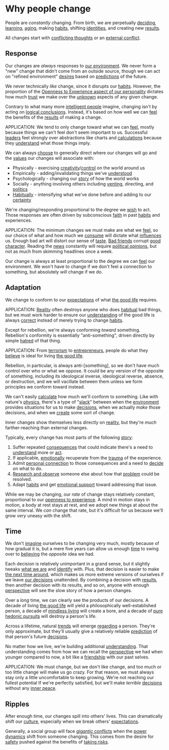 
# Why people change

People are *constantly* changing. From birth, we are perpetually [deciding](people-decisions.md), [learning](understanding.md), [aging](maturity.md), making [habits](habits.md), shifting [identities](identity.md), and creating new [results](results.md).

All changes start with [conflicting thoughts](conflicts-inner.md) or an [external conflict](people-conflicts.md).

## Response

Our changes are *always* responses to [our environment](reality.md). We never form a "new" change that didn't come from an outside source, though we can act on "refined environment" [desires](purpose.md) based on [predictions](imagination.md) of the future.

We never technically *like* change, since it disrupts our [habits](habits.md). However, the proportion of the [Openness to Experience aspect of our personality](personality.md) dictates how much [trust](trust.md) we make over the [unknown](unknown.md) aspects of any given change.

Contrary to what many more [intelligent people](education.md) imagine, changing isn't by acting on [logical conclusions](logic.md). Instead, it's based on how well we can [feel](mind-feelings.md) the benefits of the [results](results.md) of making a change.

APPLICATION: We tend to only change toward what we can [feel](mind-feelings.md), mostly because things we can't feel don't seem important to us. Successful [leaders](groups-small.md) feel strongly over abstractions like charts and [calculations](math.md) because they [understand](understanding.md) what those things imply.

We can always [choose](people-decisions.md) to generally direct where our changes will go and the [values](values.md) our changes will associate with:

- Physically - exercising [creativity](mind-creativity.md)/[control](results.md) on the world around us
- Empirically - adding/invalidating things we've [understood](understanding.md)
- Psychologically - changing our [story](stories.md) of how the world works
- Socially - anything involving others including [venting](influence.md), directing, and [politics](influence.md)
- [Habitually](habits.md) - intensifying what we've done before and adding to our [certainty](understanding-certainty.md)

We're changing/responding proportional to the degree we [wish](purpose.md) to act. Those responses are often driven by subconscious [faith](trust.md) in past [habits](habits.md) and experiences.

APPLICATION: The minimum changes we must make are what we [feel](mind-feelings.md), so our choice of what and how much we [consume](creations.md) will dictate what [influences](power-influence.md) us. Enough bad art will distort our sense of [taste](values-quality.md). [Bad friends](people-friends.md) corrupt [good character](morality.md). Reading the [news](stories-storytellers.md) constantly will require [political opinions](politics-conservativeliberal.md), but not as much from skimming headlines once a week.

Our change is always at least proportional to the degree we can [feel](mind-feelings.md) our environment. We won't have to change if we don't feel a connection to something, but absolutely *will* change if we do.

## Adaptation

We change to conform to our [expectations](imagination.md) of what [the good life](goodlife.md) requires.

APPLICATION: [Reality](reality.md) often destroys anyone who does [habitual](habits.md) bad things, but we must work harder to ensure our [understanding](understanding.md) of the good life is always [correct](understanding.md) instead of merely trying to change [habits](habits.md).

Except for rebellion, we're always conforming *toward* something. Rebellion's conformity is essentially "anti-something", driven directly by simple [hatred](purpose.md) of that thing.

APPLICATION: From [terrorism](people-conflicts-war.md) to [entrepreneurs](socialrisk.md), people do what they [believe](understanding-certainty.md) is ideal for living [the good life](goodlife.md).

Rebellion, in particular, is always anti-[something], so we don't have much control over who or what we oppose. It could be any version of the opposite of something, including its ideological inverse, ideological reverse, absence, or destruction, and we will vacillate between them unless we form principles we conform toward instead.

We can't easily [calculate](math.md) how much we'll conform to something. Like with nature's [physics](science-physics.md), there's a type of "[slack](http://joshuahhh.com/projects/hysteresis/)" between when the [environment](reality.md) provides situations for us to make [decisions](people-decisions.md), when we actually *make* those decisions, and when we [create](creations.md) some sort of change.

Inner changes show themselves less directly on [reality](reality.md), but they're *much* farther-reaching than external changes.

Typically, every change has most parts of the following [story](stories.md):

1. Suffer repeated [consequences](reality.md) that could indicate there's a need to [understand](understanding.md) more or [act](creations.md).
2. If applicable, [emotionally](mind-feelings.md) recuperate from the [trauma](hardship-ptsd.md) of the experience.
3. Admit [personal connection](identity.md) to those consequences and a need to [decide](people-decisions.md) on what to do.
4. [Research and observe](science.md) someone else about how that [problem](purpose.md) could be resolved.
5. Adapt [habits](habits.md) and get [emotional support](people-friends.md) toward addressing that issue.

While we may be changing, our *rate* of change stays relatively constant, proportional to our [openness to experience](personality.md). A mind in motion stays in motion, a body at rest stays at rest, and we adopt new things at about the same interval. We *can* change that rate, but it's difficult for us because we'll grow *very* uneasy with the shift.

## Time

We don't [imagine](imagination.md) ourselves to be changing very much, mostly because of how gradual it is, but a mere five years can allow us enough [time](datetime.md) to swing over to [believing](understanding-certainty.md) the *opposite* idea we had.

Each decision is relatively unimportant in a grand sense, but it slightly tweaks [what we are](humanity.md) and [identify](identity.md) with. Plus, that decision is easier to make [the next time around](habits.md), which makes us more extreme versions of ourselves if we leave [our decisions](conflicts-inner.md) unattended. By combining a decision with [results](results.md), then another decision with its results, and so on, anyone with enough [perspective](image.md) will see the slow story of how a person changes.

Over a *long* time, we can clearly see the products of our decisions. A decade of living [the good life](goodlife.md) will yield a philosophically well-established person, a decade of [mindless living](habits.md) will create a bore, and a decade of [pure hedonic pursuits](addiction-substances.md) will destroy a person's life.

Across a lifetime, natural [trends](trends.md) will emerge [regarding](stories.md) a person. They're only approximate, but they'll usually give a relatively reliable [prediction](imagination.md) of that person's future [decisions](people-decisions.md).

No matter how we live, we're building additional [understanding](understanding.md). That understanding comes from how we can recall the [perspective](image.md) we had when younger compared to now, a bit like a [friendship](people-friends.md) with our past selves.

APPLICATION: We must change, but we don't like change, and too much or too little change will make us go crazy. For that reason, we must always stay only a little uncomfortable to keep growing. We're not reaching our fullest potential If we're perfectly satisfied, but we'll make *terrible* [decisions](people-decisions.md) without any [inner peace](conflicts-inner.md).

## Ripples

After enough time, our changes spill into others' lives. This can dramatically shift our [culture](people-culture.md), especially when we break others' [expectations](imagination.md).

Generally, a social group will face [*gigantic* conflicts](people-conflicts-war.md) when the [power dynamics](power-types.md) shift from someone changing. This comes from the desire for [safety](safety.md) pushed against the benefits of [taking risks](socialrisk.md).
